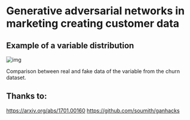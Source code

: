 # Generative adversarial networks in marketing creating customer data

## Example of a variable distribution
![img](https://i.imgur.com/EYucZfn.png)

Comparison between real and fake data of the variable from the churn dataset.

## Thanks to:
https://arxiv.org/abs/1701.00160
https://github.com/soumith/ganhacks

